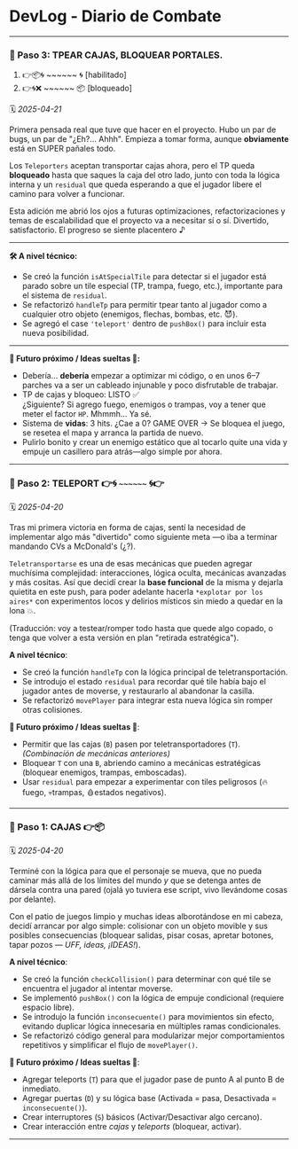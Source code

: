 # DevLog - Diario de Combate

---

### 🔹 Paso 3: TPEAR CAJAS, BLOQUEAR PORTALES.

1. 👉📦🌀 ~~~~~~ 🌀 [habilitado]
2. 👉🌀❌ ~~~~~~ 📦 [bloqueado]

🗓️ *2025-04-21*

Primera pensada real que tuve que hacer en el proyecto. Hubo un par de bugs, un par de "¿Eh?... Ahhh".
Empieza a tomar forma, aunque **obviamente** está en SUPER pañales todo.

Los `Teleporters` aceptan transportar cajas ahora, pero el TP queda **bloqueado** hasta que saques la caja del otro lado, junto con toda la lógica interna y un `residual` que queda esperando a que el jugador libere el camino para volver a funcionar.

Esta adición me abrió los ojos a futuras optimizaciones, refactorizaciones y temas de escalabilidad que el proyecto va a necesitar sí o sí.
Divertido, satisfactorio. El progreso se siente placentero ♪

---

**🛠️ A nivel técnico:**
- Se creó la función `isAtSpecialTile` para detectar si el jugador está parado sobre un tile especial (TP, trampa, fuego, etc.), importante para el sistema de `residual`.
- Se refactorizó `handleTp` para permitir tpear tanto al jugador como a cualquier otro objeto (enemigos, flechas, bombas, etc. 😈).
- Se agregó el case `'teleport'` dentro de `pushBox()` para incluir esta nueva posibilidad.

---

**👾 Futuro próximo / Ideas sueltas 🎯:**
- Debería... **debería** empezar a optimizar mi código, o en unos 6–7 parches va a ser un cableado injunable y poco disfrutable de trabajar.
- TP de cajas y bloqueo: LISTO ✅  
  ¿Siguiente? Si agrego fuego, enemigos o trampas, voy a tener que meter el factor `HP`. Mhmmh... Ya sé.
- Sistema de **vidas**: 3 hits. ¿Cae a 0? GAME OVER → Se bloquea el juego, se resetea el mapa y arranca la partida de nuevo.
- Pulirlo bonito y crear un enemigo estático que al tocarlo quite una vida y empuje un casillero para atrás—algo simple por ahora.

---

### 🔹 Paso 2: TELEPORT 👉🌀 `~~~~~~` 🌀👉
🗓️ *2025-04-20*

Tras mi primera victoria en forma de cajas, sentí la necesidad de implementar algo más "divertido" como siguiente meta —o iba a terminar mandando CVs a McDonald's (¿?).

`Teletransportarse` es una de esas mecánicas que pueden agregar muchísima complejidad: interacciones, lógica oculta, mecánicas avanzadas y más cositas. Así que decidí crear la **base funcional** de la misma y dejarla quietita en este push, para poder adelante hacerla `*explotar por los aires*` con experimentos locos y delirios místicos sin miedo a quedar en la lona 💥.

(Traducción: voy a testear/romper todo hasta que quede algo copado, o tenga que volver a esta versión en plan "retirada estratégica").

**A nivel técnico**:
- Se creó la función `handleTp` con la lógica principal de teletransportación.
- Se introdujo el estado `residual` para recordar qué tile había bajo el jugador antes de moverse, y restaurarlo al abandonar la casilla.
- Se refactorizó `movePlayer` para integrar esta nueva lógica sin romper otras colisiones.

**👾 Futuro próximo / Ideas sueltas 🎯**:
- Permitir que las cajas (`B`) pasen por teletransportadores (`T`). *(Combinación de mecánicas anteriores)*
- Bloquear `T` con una `B`, abriendo camino a mecánicas estratégicas (bloquear enemigos, trampas, emboscadas).
- Usar `residual` para empezar a experimentar con tiles peligrosos (🔥fuego, 💀trampas, 🩸estados negativos).

---

### 🔹 Paso 1: CAJAS 👉📦
🗓️ *2025-04-20*

Terminé con la lógica para que el personaje se mueva, que no pueda caminar más allá de los límites del mundo *y* que se detenga antes de dársela contra una pared (ojalá yo tuviera ese script, vivo llevándome cosas por delante).

Con el patio de juegos limpio y muchas ideas alborotándose en mi cabeza, decidí arrancar por algo simple: colisionar con un objeto movible y sus posibles consecuencias (bloquear salidas, pisar cosas, apretar botones, tapar pozos — *UFF, ideas, ¡IDEAS!*).

**A nivel técnico**:
- Se creó la función `checkCollision()` para determinar con qué tile se encuentra el jugador al intentar moverse.
- Se implementó `pushBox()` con la lógica de empuje condicional (requiere espacio libre).
- Se introdujo la función `inconsecuente()` para movimientos sin efecto, evitando duplicar lógica innecesaria en múltiples ramas condicionales.
- Se refactorizó código general para modularizar mejor comportamientos repetitivos y simplificar el flujo de `movePlayer()`.

**👾 Futuro próximo / Ideas sueltas 🎯**:
- Agregar teleports (`T`) para que el jugador pase de punto A al punto B de inmediato.
- Agregar puertas (`D`) y su lógica base (Activada = pasa, Desactivada = `inconsecuente()`).
- Crear interruptores (`S`) básicos (Activar/Desactivar algo cercano).
- Crear interacción entre *cajas* y *teleports* (bloquear, activar).

---
